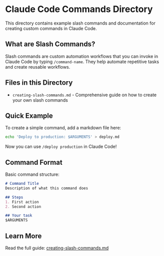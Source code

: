 # Claude Code Commands Directory

This directory contains example slash commands and documentation for creating custom commands in Claude Code.

## What are Slash Commands?

Slash commands are custom automation workflows that you can invoke in Claude Code by typing `/command-name`. They help automate repetitive tasks and create reusable workflows.

## Files in this Directory

- `creating-slash-commands.md` - Comprehensive guide on how to create your own slash commands

## Quick Example

To create a simple command, add a markdown file here:

```bash
echo 'Deploy to production: $ARGUMENTS' > deploy.md
```

Now you can use `/deploy production` in Claude Code!

## Command Format

Basic command structure:
```markdown
# Command Title
Description of what this command does

## Steps
1. First action
2. Second action

## Your task
$ARGUMENTS
```

## Learn More

Read the full guide: [creating-slash-commands.md](creating-slash-commands.md)